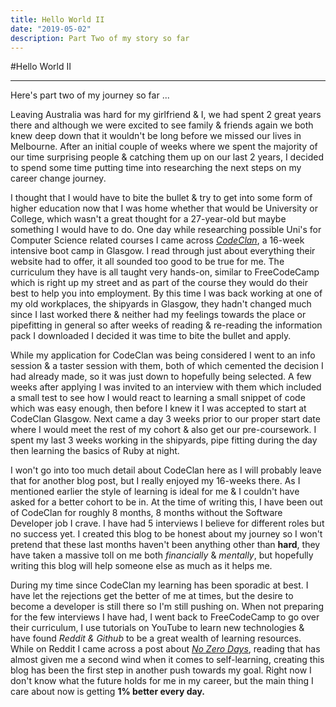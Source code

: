 ```yaml
---
title: Hello World II
date: "2019-05-02"
description: Part Two of my story so far
---
```


#Hello World II

---
Here's part two of my journey so far ...

Leaving Australia was hard for my girlfriend & I, we had spent 2 great years there and although we were excited to see family & friends again we both knew deep down that it wouldn't be long before we missed our lives in Melbourne. After an initial couple of weeks where we spent the majority of our time surprising people & catching them up on our last 2 years, I decided to spend some time putting time into researching the next steps on my career change journey. 

I thought that I would have to bite the bullet & try to get into some form of higher education now that I was home whether that would be University or College, which wasn't a great thought for a 27-year-old but maybe something I would have to do. One day while researching possible Uni's for Computer Science related courses I came across [*CodeClan*](https://codeclan.com/), a 16-week intensive boot camp in Glasgow. I read through just about everything their website had to offer, it all sounded too good to be true for me. The curriculum they have is all taught very hands-on, similar to FreeCodeCamp which is right up my street and as part of the course they would do their best to help you into employment. By this time I was back working at one of my old workplaces, the shipyards in Glasgow, they hadn't changed much since I last worked there & neither had my feelings towards the place or pipefitting in general so after weeks of reading & re-reading the information pack I downloaded I decided it was time to bite the bullet and apply. 

While my application for CodeClan was being considered I went to an info session & a taster session with them, both of which cemented the decision I had already made, so it was just down to hopefully being selected. A few weeks after applying I was invited to an interview with them which included a small test to see how I would react to learning a small snippet of code which was easy enough, then before I knew it I was accepted to start at CodeClan Glasgow. Next came a day 3 weeks prior to our proper start date where I would meet the rest of my cohort & also get our pre-coursework. I spent my last 3 weeks working in the shipyards, pipe fitting during the day then learning the basics of Ruby at night.

I won't go into too much detail about CodeClan here as I will probably leave that for another blog post, but I really enjoyed my 16-weeks there. As I mentioned earlier the style of learning is ideal for me & I couldn't have asked for a better cohort to be in. At the time of writing this, I have been out of CodeClan for roughly 8 months, 8 months without the Software Developer job I crave. I have had 5 interviews I believe for different roles but no success yet. I created this blog to be honest about my journey so I won't pretend that these last months haven't been anything other than **hard**, they have taken a massive toll on me both *financially* & *mentally*, but hopefully writing this blog will help someone else as much as it helps me.

During my time since CodeClan my learning has been sporadic at best. I have let the rejections get the better of me at times, but the desire to become a developer is still there so I'm still pushing on. When not preparing for the few interviews I have had, I went back to FreeCodeCamp to go over their curriculum, I use tutorials on YouTube to learn new technologies & have found *Reddit & Github* to be a great wealth of learning resources. While on Reddit I came across a post about [*No Zero Days*](https://www.reddit.com/r/getdisciplined/comments/1q96b5/i_just_dont_care_about_myself/cdah4af/), reading that has almost given me a second wind when it comes to self-learning, creating this blog has been the first step in another push towards my goal. Right now I don't know what the future holds for me in my career, but the main thing I care about now is getting **1% better every day.** 